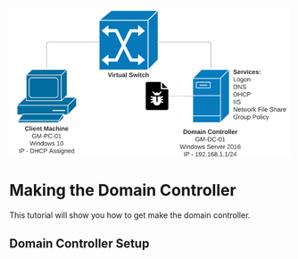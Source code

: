 <p align="center">
  <img src="https://raw.githubusercontent.com/Oatmello/Markdowns/main/ADimages/2023-01-29%2023_25_39-Diagram-of-virtual-network-environment-The-domain-controller-was-assigned-a-stat.png" />
</p>

# Making the Domain Controller
This tutorial will show you how to get make the domain controller.

## Domain Controller Setup
